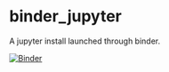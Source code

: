 # binder_jupyter

A jupyter install launched through binder.

[![Binder](https://mybinder.org/badge.svg)](https://mybinder.org/v2/gh/jefflance/binder_jupyter/master)

